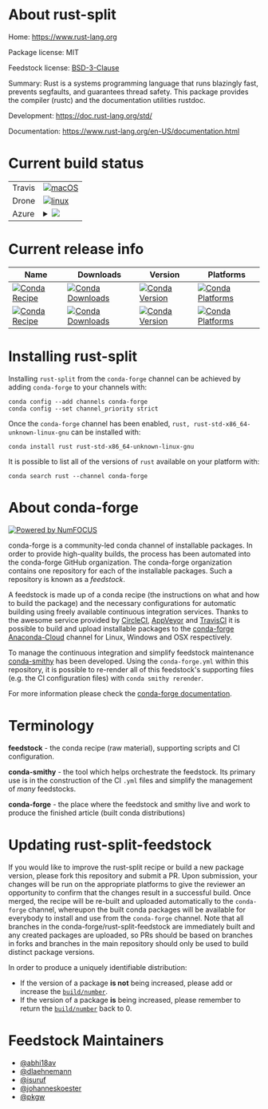 About rust-split
================

Home: https://www.rust-lang.org

Package license: MIT

Feedstock license: [BSD-3-Clause](https://github.com/conda-forge/rust-feedstock/blob/master/LICENSE.txt)

Summary: Rust is a systems programming language that runs blazingly fast, prevents segfaults, and guarantees thread safety.
This package provides the compiler (rustc) and the documentation utilities rustdoc.


Development: https://doc.rust-lang.org/std/

Documentation: https://www.rust-lang.org/en-US/documentation.html

Current build status
====================


<table><tr>
    <td>Travis</td>
    <td>
      <a href="https://travis-ci.com/conda-forge/rust-feedstock">
        <img alt="macOS" src="https://img.shields.io/travis/com/conda-forge/rust-feedstock/master.svg?label=macOS">
      </a>
    </td>
  </tr><tr>
    <td>Drone</td>
    <td>
      <a href="https://cloud.drone.io/conda-forge/rust-feedstock">
        <img alt="linux" src="https://img.shields.io/drone/build/conda-forge/rust-feedstock/master.svg?label=Linux">
      </a>
    </td>
  </tr>
    
  <tr>
    <td>Azure</td>
    <td>
      <details>
        <summary>
          <a href="https://dev.azure.com/conda-forge/feedstock-builds/_build/latest?definitionId=4321&branchName=master">
            <img src="https://dev.azure.com/conda-forge/feedstock-builds/_apis/build/status/rust-feedstock?branchName=master">
          </a>
        </summary>
        <table>
          <thead><tr><th>Variant</th><th>Status</th></tr></thead>
          <tbody><tr>
              <td>linux_64</td>
              <td>
                <a href="https://dev.azure.com/conda-forge/feedstock-builds/_build/latest?definitionId=4321&branchName=master">
                  <img src="https://dev.azure.com/conda-forge/feedstock-builds/_apis/build/status/rust-feedstock?branchName=master&jobName=linux&configuration=linux_64_" alt="variant">
                </a>
              </td>
            </tr><tr>
              <td>linux_aarch64</td>
              <td>
                <a href="https://dev.azure.com/conda-forge/feedstock-builds/_build/latest?definitionId=4321&branchName=master">
                  <img src="https://dev.azure.com/conda-forge/feedstock-builds/_apis/build/status/rust-feedstock?branchName=master&jobName=linux&configuration=linux_aarch64_" alt="variant">
                </a>
              </td>
            </tr><tr>
              <td>linux_ppc64le</td>
              <td>
                <a href="https://dev.azure.com/conda-forge/feedstock-builds/_build/latest?definitionId=4321&branchName=master">
                  <img src="https://dev.azure.com/conda-forge/feedstock-builds/_apis/build/status/rust-feedstock?branchName=master&jobName=linux&configuration=linux_ppc64le_" alt="variant">
                </a>
              </td>
            </tr><tr>
              <td>osx_64</td>
              <td>
                <a href="https://dev.azure.com/conda-forge/feedstock-builds/_build/latest?definitionId=4321&branchName=master">
                  <img src="https://dev.azure.com/conda-forge/feedstock-builds/_apis/build/status/rust-feedstock?branchName=master&jobName=osx&configuration=osx_64_" alt="variant">
                </a>
              </td>
            </tr><tr>
              <td>osx_arm64</td>
              <td>
                <a href="https://dev.azure.com/conda-forge/feedstock-builds/_build/latest?definitionId=4321&branchName=master">
                  <img src="https://dev.azure.com/conda-forge/feedstock-builds/_apis/build/status/rust-feedstock?branchName=master&jobName=osx&configuration=osx_arm64_" alt="variant">
                </a>
              </td>
            </tr><tr>
              <td>win_64</td>
              <td>
                <a href="https://dev.azure.com/conda-forge/feedstock-builds/_build/latest?definitionId=4321&branchName=master">
                  <img src="https://dev.azure.com/conda-forge/feedstock-builds/_apis/build/status/rust-feedstock?branchName=master&jobName=win&configuration=win_64_" alt="variant">
                </a>
              </td>
            </tr>
          </tbody>
        </table>
      </details>
    </td>
  </tr>
</table>

Current release info
====================

| Name | Downloads | Version | Platforms |
| --- | --- | --- | --- |
| [![Conda Recipe](https://img.shields.io/badge/recipe-rust-green.svg)](https://anaconda.org/conda-forge/rust) | [![Conda Downloads](https://img.shields.io/conda/dn/conda-forge/rust.svg)](https://anaconda.org/conda-forge/rust) | [![Conda Version](https://img.shields.io/conda/vn/conda-forge/rust.svg)](https://anaconda.org/conda-forge/rust) | [![Conda Platforms](https://img.shields.io/conda/pn/conda-forge/rust.svg)](https://anaconda.org/conda-forge/rust) |
| [![Conda Recipe](https://img.shields.io/badge/recipe-rust--std--x86_64--unknown--linux--gnu-green.svg)](https://anaconda.org/conda-forge/rust-std-x86_64-unknown-linux-gnu) | [![Conda Downloads](https://img.shields.io/conda/dn/conda-forge/rust-std-x86_64-unknown-linux-gnu.svg)](https://anaconda.org/conda-forge/rust-std-x86_64-unknown-linux-gnu) | [![Conda Version](https://img.shields.io/conda/vn/conda-forge/rust-std-x86_64-unknown-linux-gnu.svg)](https://anaconda.org/conda-forge/rust-std-x86_64-unknown-linux-gnu) | [![Conda Platforms](https://img.shields.io/conda/pn/conda-forge/rust-std-x86_64-unknown-linux-gnu.svg)](https://anaconda.org/conda-forge/rust-std-x86_64-unknown-linux-gnu) |

Installing rust-split
=====================

Installing `rust-split` from the `conda-forge` channel can be achieved by adding `conda-forge` to your channels with:

```
conda config --add channels conda-forge
conda config --set channel_priority strict
```

Once the `conda-forge` channel has been enabled, `rust, rust-std-x86_64-unknown-linux-gnu` can be installed with:

```
conda install rust rust-std-x86_64-unknown-linux-gnu
```

It is possible to list all of the versions of `rust` available on your platform with:

```
conda search rust --channel conda-forge
```


About conda-forge
=================

[![Powered by NumFOCUS](https://img.shields.io/badge/powered%20by-NumFOCUS-orange.svg?style=flat&colorA=E1523D&colorB=007D8A)](http://numfocus.org)

conda-forge is a community-led conda channel of installable packages.
In order to provide high-quality builds, the process has been automated into the
conda-forge GitHub organization. The conda-forge organization contains one repository
for each of the installable packages. Such a repository is known as a *feedstock*.

A feedstock is made up of a conda recipe (the instructions on what and how to build
the package) and the necessary configurations for automatic building using freely
available continuous integration services. Thanks to the awesome service provided by
[CircleCI](https://circleci.com/), [AppVeyor](https://www.appveyor.com/)
and [TravisCI](https://travis-ci.com/) it is possible to build and upload installable
packages to the [conda-forge](https://anaconda.org/conda-forge)
[Anaconda-Cloud](https://anaconda.org/) channel for Linux, Windows and OSX respectively.

To manage the continuous integration and simplify feedstock maintenance
[conda-smithy](https://github.com/conda-forge/conda-smithy) has been developed.
Using the ``conda-forge.yml`` within this repository, it is possible to re-render all of
this feedstock's supporting files (e.g. the CI configuration files) with ``conda smithy rerender``.

For more information please check the [conda-forge documentation](https://conda-forge.org/docs/).

Terminology
===========

**feedstock** - the conda recipe (raw material), supporting scripts and CI configuration.

**conda-smithy** - the tool which helps orchestrate the feedstock.
                   Its primary use is in the construction of the CI ``.yml`` files
                   and simplify the management of *many* feedstocks.

**conda-forge** - the place where the feedstock and smithy live and work to
                  produce the finished article (built conda distributions)


Updating rust-split-feedstock
=============================

If you would like to improve the rust-split recipe or build a new
package version, please fork this repository and submit a PR. Upon submission,
your changes will be run on the appropriate platforms to give the reviewer an
opportunity to confirm that the changes result in a successful build. Once
merged, the recipe will be re-built and uploaded automatically to the
`conda-forge` channel, whereupon the built conda packages will be available for
everybody to install and use from the `conda-forge` channel.
Note that all branches in the conda-forge/rust-split-feedstock are
immediately built and any created packages are uploaded, so PRs should be based
on branches in forks and branches in the main repository should only be used to
build distinct package versions.

In order to produce a uniquely identifiable distribution:
 * If the version of a package **is not** being increased, please add or increase
   the [``build/number``](https://docs.conda.io/projects/conda-build/en/latest/resources/define-metadata.html#build-number-and-string).
 * If the version of a package **is** being increased, please remember to return
   the [``build/number``](https://docs.conda.io/projects/conda-build/en/latest/resources/define-metadata.html#build-number-and-string)
   back to 0.

Feedstock Maintainers
=====================

* [@abhi18av](https://github.com/abhi18av/)
* [@dlaehnemann](https://github.com/dlaehnemann/)
* [@isuruf](https://github.com/isuruf/)
* [@johanneskoester](https://github.com/johanneskoester/)
* [@pkgw](https://github.com/pkgw/)

